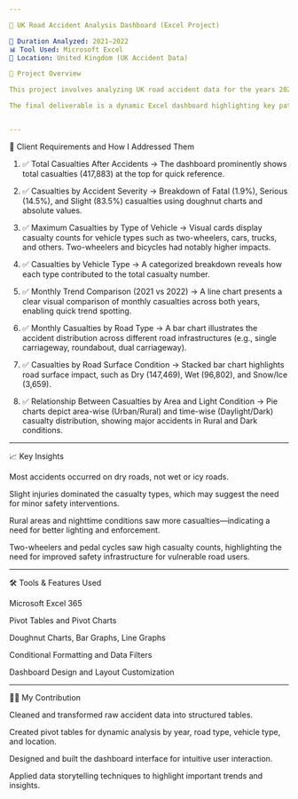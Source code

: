 ```yaml
---

🔧 UK Road Accident Analysis Dashboard (Excel Project)

📅 Duration Analyzed: 2021–2022
📊 Tool Used: Microsoft Excel
📍 Location: United Kingdom (UK Accident Data)

📌 Project Overview

This project involves analyzing UK road accident data for the years 2021 and 2022. The goal was to extract actionable insights by visualizing various accident parameters such as accident severity, vehicle type, road types, and environmental conditions.

The final deliverable is a dynamic Excel dashboard highlighting key patterns, trends, and correlations within the accident data.


---
```


🎯 Client Requirements and How I Addressed Them

1. ✅ Total Casualties After Accidents
→ The dashboard prominently shows total casualties (417,883) at the top for quick reference.


2. ✅ Casualties by Accident Severity
→ Breakdown of Fatal (1.9%), Serious (14.5%), and Slight (83.5%) casualties using doughnut charts and absolute values.


3. ✅ Maximum Casualties by Type of Vehicle
→ Visual cards display casualty counts for vehicle types such as two-wheelers, cars, trucks, and others. Two-wheelers and bicycles had notably higher impacts.


4. ✅ Casualties by Vehicle Type
→ A categorized breakdown reveals how each type contributed to the total casualty number.


5. ✅ Monthly Trend Comparison (2021 vs 2022)
→ A line chart presents a clear visual comparison of monthly casualties across both years, enabling quick trend spotting.


6. ✅ Monthly Casualties by Road Type
→ A bar chart illustrates the accident distribution across different road infrastructures (e.g., single carriageway, roundabout, dual carriageway).


7. ✅ Casualties by Road Surface Condition
→ Stacked bar chart highlights road surface impact, such as Dry (147,469), Wet (96,802), and Snow/Ice (3,659).


8. ✅ Relationship Between Casualties by Area and Light Condition
→ Pie charts depict area-wise (Urban/Rural) and time-wise (Daylight/Dark) casualty distribution, showing major accidents in Rural and Dark conditions.




---

📈 Key Insights

Most accidents occurred on dry roads, not wet or icy roads.

Slight injuries dominated the casualty types, which may suggest the need for minor safety interventions.

Rural areas and nighttime conditions saw more casualties—indicating a need for better lighting and enforcement.

Two-wheelers and pedal cycles saw high casualty counts, highlighting the need for improved safety infrastructure for vulnerable road users.



---

🛠 Tools & Features Used

Microsoft Excel 365

Pivot Tables and Pivot Charts

Doughnut Charts, Bar Graphs, Line Graphs

Conditional Formatting and Data Filters

Dashboard Design and Layout Customization



---

👨‍💻 My Contribution

Cleaned and transformed raw accident data into structured tables.

Created pivot tables for dynamic analysis by year, road type, vehicle type, and location.

Designed and built the dashboard interface for intuitive user interaction.

Applied data storytelling techniques to highlight important trends and insights.
